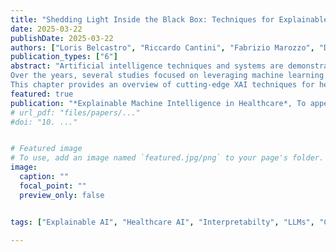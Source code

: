 ```yaml
---
title: "Shedding Light Inside the Black Box: Techniques for Explainable Artificial Intelligence in Healthcare"
date: 2025-03-22
publishDate: 2025-03-22
authors: ["Loris Belcastro", "Riccardo Cantini", "Fabrizio Marozzo", "Domenico Talia", "Paolo Trunfio"]
publication_types: ["6"]
abstract: "Artificial intelligence techniques and systems are demonstrating their effectiveness in solving problems in many application areas, including healthcare.
Over the years, several studies focused on leveraging machine learning and deep learning techniques to identify diseases in patients. However, while these techniques have demonstrated remarkable accuracy in diagnosis, they often operate as black box models, meaning they provide outputs without clear explanations of the rationale behind their decisions. This lack of transparency poses significant challenges, particularly in the healthcare domain, where decisions can have significant implications for the well-being of patients and treatment paths. In response to this challenge, explainable artificial intelligence  (XAI) has emerged as a research area aiming at providing not only accurate diagnoses but also understandable and interpretable explanations for the decisions made by AI models. For providing explanations also Large Language Models (LLMs) may be exploited.
This chapter provides an overview of cutting-edge XAI techniques for healthcare applications, which hold the promise of enhancing trust, enabling clinicians to better understand and contextualize AI results, and ultimately improving patient care. Nevertheless, XAI techniques in this domain produce explanations in a form that is not always easily understandable by healthcare professionals. Current conversational AI can play a crucial role in bridging this gap by transforming model explanations into a human-readable format, making them more accessible to clinicians and users. The chapter also presents a case study addressing the critical issue of disease detection using social media data, demonstrating how the integration of LLMs with XAI techniques allows to enhance model interpretability, facilitating efficient communication between the AI system and healthcare professionals."
featured: true
publication: "*Explainable Machine Intelligence in Healthcare*, To appear, 2025"
# url_pdf: "files/papers/..."
#doi: "10. ..."


# Featured image
# To use, add an image named `featured.jpg/png` to your page's folder. 
image:
  caption: ""
  focal_point: ""
  preview_only: false


tags: ["Explainable AI", "Healthcare AI", "Interpretabilty", "LLMs", "Conversational AI"]

---
```

